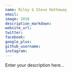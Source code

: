 ```yaml
---
name: Riley & Steve Hathaway
email:
image: 2018
description_markdown:
website_url:
twitter:
facebook:
google_plus:
github_username:
instagram:
---
```


Enter your description here...
